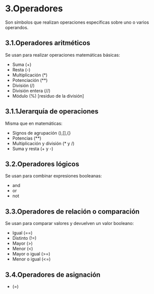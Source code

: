 # 3.Operadores

Son símbolos que realizan operaciones especificas sobre uno o varios operandos.

## 3.1.Operadores aritméticos

Se usan para realizar operaciones matemáticas básicas:

- Suma (+)
- Resta (-)
- Multiplicación (*)
- Potenciación (**)
- División (/)
- División entera (//)
- Módulo (%) [residuo de la división]

## 3.1.1Jerarquía de operaciones

Misma que en matemáticas:

- Signos de agrupación (),[],{}
- Potencias (**)
- Multiplicación y división (* y /)
- Suma y resta (+ y -) 

## 3.2.Operadores lógicos

Se usan para combinar expresiones booleanas:

- and 
- or
- not

## 3.3.Operadores de relación o comparación

Se usan para comparar valores y devuelven un valor booleano:

- Igual (==)
- Distinto (!=)
- Mayor (>)
- Menor (<)
- Mayor o igual (>=)
- Menor o igual (<=) 

## 3.4.Operadores de asignación

- (=)